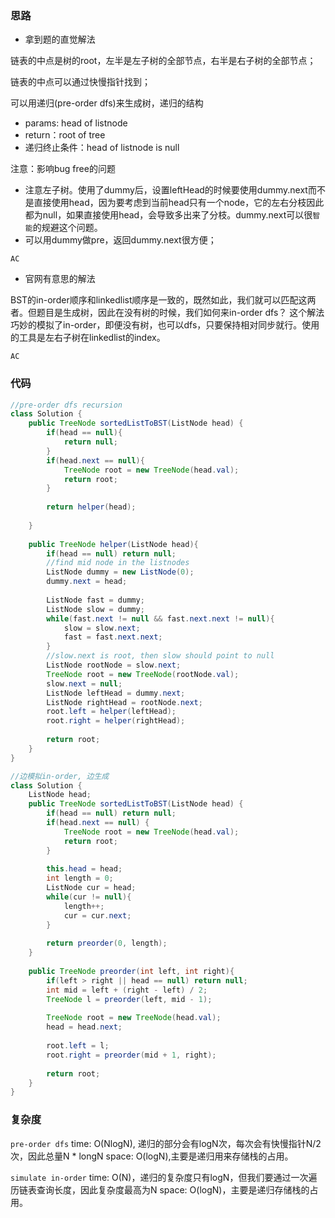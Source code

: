 ### 思路

- 拿到题的直觉解法

链表的中点是树的root，左半是左子树的全部节点，右半是右子树的全部节点；

链表的中点可以通过快慢指针找到；

可以用递归(pre-order dfs)来生成树，递归的结构
- params: head of listnode
- return：root of tree
- 递归终止条件：head of listnode is null

注意：影响bug free的问题
- 注意左子树。使用了dummy后，设置leftHead的时候要使用dummy.next而不是直接使用head，因为要考虑到当前head只有一个node，它的左右分枝因此都为null，如果直接使用head，会导致多出来了分枝。dummy.next可以很`智能`的规避这个问题。
- 可以用dummy做pre，返回dummy.next很方便；

`AC`

- 官网有意思的解法

BST的in-order顺序和linkedlist顺序是一致的，既然如此，我们就可以匹配这两者。但题目是生成树，因此在没有树的时候，我们如何来in-order dfs？
这个解法巧妙的模拟了in-order，即便没有树，也可以dfs，只要保持相对同步就行。使用的工具是左右子树在linkedlist的index。

`AC`

### 代码
```java
//pre-order dfs recursion
class Solution {
    public TreeNode sortedListToBST(ListNode head) {
        if(head == null){
            return null;
        }
        if(head.next == null){
            TreeNode root = new TreeNode(head.val);
            return root;
        }
        
        return helper(head);
        
    }
    
    public TreeNode helper(ListNode head){
        if(head == null) return null;
        //find mid node in the listnodes
        ListNode dummy = new ListNode(0);
        dummy.next = head;
        
        ListNode fast = dummy;
        ListNode slow = dummy;
        while(fast.next != null && fast.next.next != null){
            slow = slow.next;
            fast = fast.next.next;
        }
        //slow.next is root, then slow should point to null
        ListNode rootNode = slow.next;
        TreeNode root = new TreeNode(rootNode.val);
        slow.next = null;
        ListNode leftHead = dummy.next;
        ListNode rightHead = rootNode.next;
        root.left = helper(leftHead);
        root.right = helper(rightHead);
        
        return root;
    }
}

//边模拟in-order, 边生成
class Solution {
    ListNode head;
    public TreeNode sortedListToBST(ListNode head) {
        if(head == null) return null;
        if(head.next == null) {
            TreeNode root = new TreeNode(head.val);
            return root;
        }
        
        this.head = head;
        int length = 0;
        ListNode cur = head;
        while(cur != null){
            length++;
            cur = cur.next;
        }
        
        return preorder(0, length);
    }
    
    public TreeNode preorder(int left, int right){
        if(left > right || head == null) return null;
        int mid = left + (right - left) / 2;
        TreeNode l = preorder(left, mid - 1);
        
        TreeNode root = new TreeNode(head.val);
        head = head.next;
        
        root.left = l;
        root.right = preorder(mid + 1, right);
        
        return root;
    }
}
```

### 复杂度

`pre-order dfs`
time: O(NlogN), 递归的部分会有logN次，每次会有快慢指针N/2次，因此总量N * longN
space: O(logN),主要是递归用来存储栈的占用。

`simulate in-order`
time: O(N)，递归的复杂度只有logN，但我们要通过一次遍历链表查询长度，因此复杂度最高为N
space: O(logN)，主要是递归存储栈的占用。